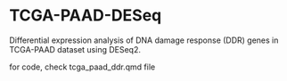 # TCGA-PAAD-DESeq
Differential expression analysis of DNA damage response (DDR) genes in TCGA-PAAD dataset using DESeq2.

for code, check tcga_paad_ddr.qmd file
